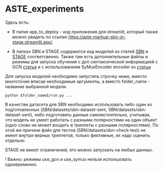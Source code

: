 # ASTE_experiments

Здесь есть:

* В папке app_to_deploy - код приложения для streamlit, который также можно увидеть по ссылке https://aste-markup-sbn-or-stage.streamlit.app/

* В папках SBN и STAGE содержится код моделей из статей [SBN](https://arxiv.org/abs/2204.12674) и [STAGE](https://arxiv.org/abs/2211.15003) соответсвенно. Также там есть дополнительные файлы и режимы для запуска обучения с доп синтаксической информацией с GCN [статья](https://link.springer.com/article/10.1007/s11227-023-05573-w) и с использованием SyMuxEncoder encoder из [статьи](https://www.ijcai.org/proceedings/2022/0572.pdf)

Для запуска моделей необходимо запустить строчку ниже, вместо многоточия вписав необходимые аргументы, а вместо folder_name - название выбранной модели.

```
python $folder_name$/run.py ...
```

В качестве датасета для SBN необходимо использовать либо один из подготовленных (SBN/datasets/sbn-dataset-sent, SBN/datasets/sbn-dataset-sent), либо подготовить данные самомстоятельно, учитывая, что модель не умеет работать с разными полярностями на один объект (одно слово не может входить в триплеты с разными полярностями). По этой же причине файл для тестов (SBN/datasets/sbn-check-test) не имеет внутри верных триплетов, только фиктивные, их надо оценить отдельно.

STAGE не имеет ограничений, его можно запускать на любых данных.

! Важно: режимы use_gcn и use_symux нельзя использовать одновременно.